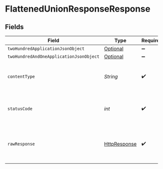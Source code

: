 # FlattenedUnionResponseResponse


## Fields

| Field                                                                                                                                     | Type                                                                                                                                      | Required                                                                                                                                  | Description                                                                                                                               |
| ----------------------------------------------------------------------------------------------------------------------------------------- | ----------------------------------------------------------------------------------------------------------------------------------------- | ----------------------------------------------------------------------------------------------------------------------------------------- | ----------------------------------------------------------------------------------------------------------------------------------------- |
| `twoHundredApplicationJsonObject`                                                                                                         | [Optional<FlattenedUnionResponseResponseBody>](../../models/operations/FlattenedUnionResponseResponseBody.md)                             | :heavy_minus_sign:                                                                                                                        | OK                                                                                                                                        |
| `twoHundredAndOneApplicationJsonObject`                                                                                                   | [Optional<FlattenedUnionResponseResponseBodiesResponseBody>](../../models/operations/FlattenedUnionResponseResponseBodiesResponseBody.md) | :heavy_minus_sign:                                                                                                                        | Created                                                                                                                                   |
| `contentType`                                                                                                                             | *String*                                                                                                                                  | :heavy_check_mark:                                                                                                                        | HTTP response content type for this operation                                                                                             |
| `statusCode`                                                                                                                              | *int*                                                                                                                                     | :heavy_check_mark:                                                                                                                        | HTTP response status code for this operation                                                                                              |
| `rawResponse`                                                                                                                             | [HttpResponse<InputStream>](https://docs.oracle.com/en/java/javase/11/docs/api/java.net.http/java/net/http/HttpResponse.html)             | :heavy_check_mark:                                                                                                                        | Raw HTTP response; suitable for custom response parsing                                                                                   |